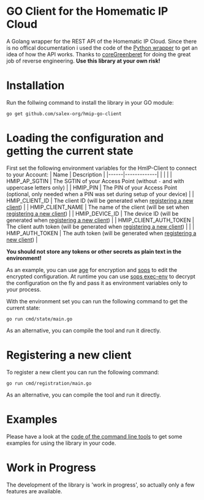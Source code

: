 # GO Client for the Homematic IP Cloud
A Golang wrapper for the REST API of the Homematic IP Cloud.
Since there is no offical documentation i used the code of the [Python wrapper](https://github.com/coreGreenberet/homematicip-rest-api)
to get an idea of how the API works. Thanks to [coreGreenberet](https://github.com/coreGreenberet) for doing the great job of
reverse engineering. **Use this library at your own risk!**

# Installation

Run the follwing command to install the library in your GO module:

```shell
go get github.com/salex-org/hmip-go-client
```

# Loading the configuration and getting the current state
First set the following environment variables for the HmIP-Client to connect to your Account:
| Name | Description |
|------|-------------|
| | |
| HMIP_AP_SGTIN | The SGTIN of your Access Point (without `-` and with uppercase letters only) |
| HMIP_PIN | The PIN of your Access Point (optional, only needed when a PIN was set during setup of your device) |
| HMIP_CLIENT_ID | The client ID (will be generated when [registering a new client](#registering-a-new-client)) | 
| HMIP_CLIENT_NAME | The name of the client (will be set when [registering a new client](#registering-a-new-client)) |
| HMIP_DEVICE_ID | The device ID (will be generated when [registering a new client](#registering-a-new-client)) |
| HMIP_CLIENT_AUTH_TOKEN | The client auth token (will be generated when [registering a new client](#registering-a-new-client)) | |
| HMIP_AUTH_TOKEN | The auth token (will be generated when [registering a new client](#registering-a-new-client)) |

**You should not store any tokens or other secrets as plain text in the environment!**

As an example, you can use [age](https://github.com/FiloSottile/age) for encryption and
[sops](https://github.com/mozilla/sops) to edit the encrypted configuration.
At runtime you can use [sops exec-env](https://github.com/mozilla/sops#passing-secrets-to-other-processes)
to decrypt the configuration on the fly and pass it as environment variables only to your process.

With the environment set you can run the following command to get the current state:
```shell
go run cmd/state/main.go
```

As an alternative, you can compile the tool and run it directly.

# Registering a new client

To register a new client you can run the following command:
```shell
go run cmd/registration/main.go
```

As an alternative, you can compile the tool and run it directly.

# Examples
Please have a look at the [code of the command line tools](/cmd) to get some examples for using the library in your code.

# Work in Progress
The development of the library is 'work in progress', so actually only a few features are available. 
